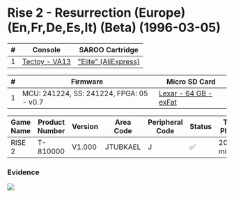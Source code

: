 # Rise 2 - Resurrection (Europe) (En,Fr,De,Es,It) (Beta) (1996-03-05)

| #   | Console                                                      | SAROO Cartridge                                                                                 |
| --- | ------------------------------------------------------------ | ----------------------------------------------------------------------------------------------- |
| 1   | [Tectoy - VA13](../../../../../Info/Consoles/VA13/README.md) | ["Elite" (AliExpress)](../../../../../Info/Cartridges/GuangzhouSanStarOnlineShop/1.6/README.md) |

| #   | Firmware                                 | Micro SD Card                                                                   |
| --- | ---------------------------------------- | ------------------------------------------------------------------------------- |
| 1   | MCU: 241224, SS: 241224, FPGA: 05 - v0.7 | [Lexar - 64 GB - exFat](../../../../../Info/SdCards/Lexar/64GB/exfat/README.md) |

| Game Name | Product Number | Version | Area Code | Peripheral Code | Status             | Time Played |
| --------- | -------------- | ------- | --------- | --------------- | ------------------ | ----------- |
| RISE 2    | T-810000       | V1.000  | JTUBKAEL  | J               | :white_check_mark: | 20 minutes  |

### Evidence

[![](https://img.youtube.com/vi/f5KO8dVU2xY/0.jpg)](https://www.youtube.com/watch?v=f5KO8dVU2xY)
